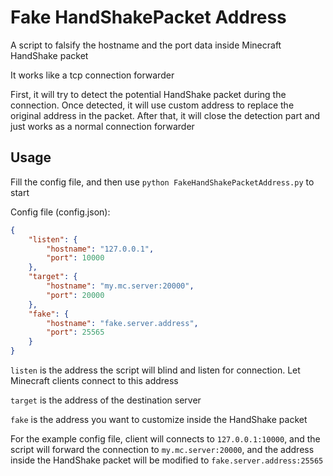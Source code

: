 # Fake HandShakePacket Address

A script to falsify the hostname and the port data inside Minecraft HandShake packet

It works like a tcp connection forwarder

First, it will try to detect the potential HandShake packet during the connection. Once detected, it will use custom address to replace the original address in the packet. After that, it will close the detection part and just works as a normal connection forwarder

## Usage

Fill the config file, and then use `python FakeHandShakePacketAddress.py` to start

Config file (config.json):

```json
{
	"listen": {
		"hostname": "127.0.0.1",
		"port": 10000
	},
	"target": {
		"hostname": "my.mc.server:20000",
		"port": 20000
	},
	"fake": {
		"hostname": "fake.server.address",
		"port": 25565
	}
}
```

`listen` is the address the script will blind and listen for connection. Let Minecraft clients connect to this address

`target` is the address of the destination server

`fake` is the address you want to customize inside the HandShake packet

For the example config file, client will connects to `127.0.0.1:10000`, and the script will forward the connection to `my.mc.server:20000`, and the address inside the HandShake packet will be modified to `fake.server.address:25565`
